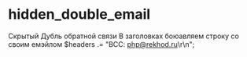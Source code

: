 # hidden_double_email
Скрытый Дубль обратной связи
В заголовках боюавляем строку со своим емэйлом 
            $headers .= "BCC: php@rekhod.ru\r\n";
